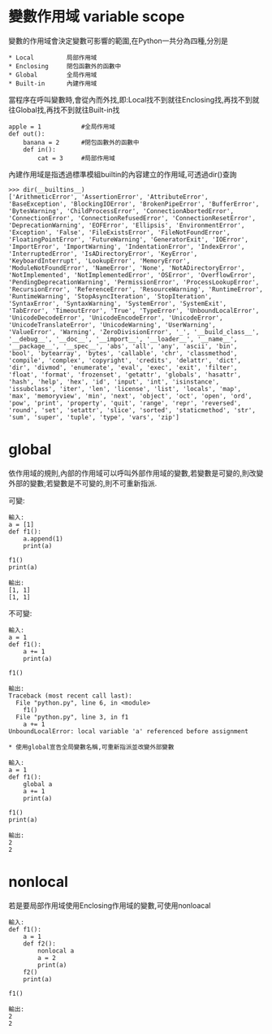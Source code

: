 # 變數作用域 variable scope

變數的作用域會決定變數可影響的範圍,在Python一共分為四種,分別是
	
	* Local			局部作用域
	* Enclosing		閉包函數外的函數中
	* Global		全局作用域
	* Built-in		內建作用域

當程序在呼叫變數時,會從內而外找,即:Local找不到就往Enclosing找,再找不到就往Global找,再找不到就往Built-in找

	apple = 1			#全局作用域
	def out():
		banana = 2		#閉包函數外的函數中
		def in():
			cat = 3		#局部作用域

內建作用域是指透過標準模組builtin的內容建立的作用域,可透過dir()查詢

	>>> dir(__builtins__)
	['ArithmeticError', 'AssertionError', 'AttributeError', 'BaseException', 'BlockingIOError', 'BrokenPipeError', 'BufferError', 'BytesWarning', 'ChildProcessError', 'ConnectionAbortedError', 'ConnectionError', 'ConnectionRefusedError', 'ConnectionResetError', 'DeprecationWarning', 'EOFError', 'Ellipsis', 'EnvironmentError', 'Exception', 'False', 'FileExistsError', 'FileNotFoundError', 'FloatingPointError', 'FutureWarning', 'GeneratorExit', 'IOError', 'ImportError', 'ImportWarning', 'IndentationError', 'IndexError', 'InterruptedError', 'IsADirectoryError', 'KeyError', 'KeyboardInterrupt', 'LookupError', 'MemoryError', 'ModuleNotFoundError', 'NameError', 'None', 'NotADirectoryError', 'NotImplemented', 'NotImplementedError', 'OSError', 'OverflowError', 'PendingDeprecationWarning', 'PermissionError', 'ProcessLookupError', 'RecursionError', 'ReferenceError', 'ResourceWarning', 'RuntimeError', 'RuntimeWarning', 'StopAsyncIteration', 'StopIteration', 'SyntaxError', 'SyntaxWarning', 'SystemError', 'SystemExit', 'TabError', 'TimeoutError', 'True', 'TypeError', 'UnboundLocalError', 'UnicodeDecodeError', 'UnicodeEncodeError', 'UnicodeError', 'UnicodeTranslateError', 'UnicodeWarning', 'UserWarning', 'ValueError', 'Warning', 'ZeroDivisionError', '_', '__build_class__', '__debug__', '__doc__', '__import__', '__loader__', '__name__', '__package__', '__spec__', 'abs', 'all', 'any', 'ascii', 'bin', 'bool', 'bytearray', 'bytes', 'callable', 'chr', 'classmethod', 'compile', 'complex', 'copyright', 'credits', 'delattr', 'dict', 'dir', 'divmod', 'enumerate', 'eval', 'exec', 'exit', 'filter', 'float', 'format', 'frozenset', 'getattr', 'globals', 'hasattr', 'hash', 'help', 'hex', 'id', 'input', 'int', 'isinstance', 'issubclass', 'iter', 'len', 'license', 'list', 'locals', 'map', 'max', 'memoryview', 'min', 'next', 'object', 'oct', 'open', 'ord', 'pow', 'print', 'property', 'quit', 'range', 'repr', 'reversed', 'round', 'set', 'setattr', 'slice', 'sorted', 'staticmethod', 'str', 'sum', 'super', 'tuple', 'type', 'vars', 'zip']

# global

依作用域的規則,內部的作用域可以呼叫外部作用域的變數,若變數是可變的,則改變外部的變數;若變數是不可變的,則不可重新指派.

可變:

	輸入:
	a = [1]
	def f1():
		a.append(1)
		print(a)

	f1()
	print(a)

	輸出:
	[1, 1]
	[1, 1]

不可變:

	輸入:
	a = 1
	def f1():
		a += 1
		print(a)

	f1()

	輸出:
	Traceback (most recent call last):
	  File "python.py", line 6, in <module>
		f1()
	  File "python.py", line 3, in f1
		a += 1
	UnboundLocalError: local variable 'a' referenced before assignment

	* 使用global宣告全局變數名稱,可重新指派並改變外部變數

	輸入:
	a = 1
	def f1():
		global a
		a += 1
		print(a)

	f1()
	print(a)

	輸出:
	2
	2

# nonlocal

若是要局部作用域使用Enclosing作用域的變數,可使用nonloacal

	輸入:
	def f1():
		a = 1
		def f2():
			nonlocal a
			a = 2
			print(a)
		f2()
		print(a)

	f1()

	輸出:
	2
	2



